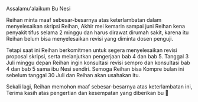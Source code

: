Assalamu'alaikum Bu Nesi

Reihan minta maaf sebesar-besarnya atas keterlambatan dalam menyelesaikan skripsi Reihan, Akhir mei kemarin sampai juni Reihan kena penyakit tifus selama 2 minggu dan harus dirawat dirumah sakit, karena itu Reihan belum bisa menyelesaikan revisi yang diminta dosen penguji.

Tetapi saat ini Reihan berkomitmen untuk segera menyelesaikan revisi proposal skripsi, serta melanjutkan pengerjaan bab 4 dan bab 5. Tanggal 3 Juli minggu depan Reihan ingin konsultasi revisi sempro dan konsultasi bab 4 dan bab 5 sama ibu Nesi sendiri. Semoga Reihan bisa Kompre bulan ini sebelum tanggal 30 Juli dan Reihan akan usahakan itu.

Sekali lagi, Reihan memohon maaf sebesar-besarnya atas keterlambatan ini, Terima kasih atas pengertian dan kesempatan yang diberikan bu 🙏
